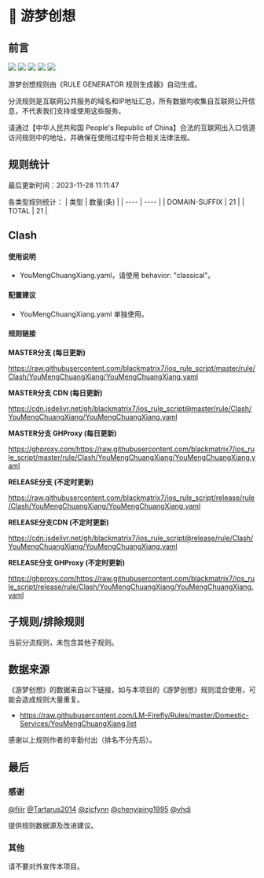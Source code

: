 # 🧸 游梦创想

## 前言

![](https://shields.io/badge/-移除重复规则-ff69b4) ![](https://shields.io/badge/-DOMAIN与DOMAIN--SUFFIX合并-green) ![](https://shields.io/badge/-DOMAIN--SUFFIX间合并-critical) ![](https://shields.io/badge/-DOMAIN--SUFFIX与DOMAIN--KEYWORD合并-blue) ![](https://shields.io/badge/-IP--CIDR(6)合并-blueviolet) 

游梦创想规则由《RULE GENERATOR 规则生成器》自动生成。

分流规则是互联网公共服务的域名和IP地址汇总，所有数据均收集自互联网公开信息，不代表我们支持或使用这些服务。

请通过【中华人民共和国 People's Republic of China】合法的互联网出入口信道访问规则中的地址，并确保在使用过程中符合相关法律法规。

## 规则统计

最后更新时间：2023-11-28 11:11:47

各类型规则统计：
| 类型 | 数量(条)  | 
| ---- | ----  |
| DOMAIN-SUFFIX | 21  | 
| TOTAL | 21  | 


## Clash 

#### 使用说明
- YouMengChuangXiang.yaml，请使用 behavior: "classical"。

#### 配置建议
- YouMengChuangXiang.yaml 单独使用。

#### 规则链接
**MASTER分支 (每日更新)**

https://raw.githubusercontent.com/blackmatrix7/ios_rule_script/master/rule/Clash/YouMengChuangXiang/YouMengChuangXiang.yaml

**MASTER分支 CDN (每日更新)**

https://cdn.jsdelivr.net/gh/blackmatrix7/ios_rule_script@master/rule/Clash/YouMengChuangXiang/YouMengChuangXiang.yaml

**MASTER分支 GHProxy (每日更新)**

https://ghproxy.com/https://raw.githubusercontent.com/blackmatrix7/ios_rule_script/master/rule/Clash/YouMengChuangXiang/YouMengChuangXiang.yaml

**RELEASE分支 (不定时更新)**

https://raw.githubusercontent.com/blackmatrix7/ios_rule_script/release/rule/Clash/YouMengChuangXiang/YouMengChuangXiang.yaml

**RELEASE分支CDN (不定时更新)**

https://cdn.jsdelivr.net/gh/blackmatrix7/ios_rule_script@release/rule/Clash/YouMengChuangXiang/YouMengChuangXiang.yaml

**RELEASE分支 GHProxy (不定时更新)**

https://ghproxy.com/https://raw.githubusercontent.com/blackmatrix7/ios_rule_script/release/rule/Clash/YouMengChuangXiang/YouMengChuangXiang.yaml

## 子规则/排除规则


当前分流规则，未包含其他子规则。

## 数据来源

《游梦创想》的数据来自以下链接，如与本项目的《游梦创想》规则混合使用，可能会造成规则大量重复。

- https://raw.githubusercontent.com/LM-Firefly/Rules/master/Domestic-Services/YouMengChuangXiang.list


感谢以上规则作者的辛勤付出（排名不分先后）。

## 最后

### 感谢

[@fiiir](https://github.com/fiiir) [@Tartarus2014](https://github.com/Tartarus2014) [@zjcfynn](https://github.com/zjcfynn) [@chenyiping1995](https://github.com/chenyiping1995) [@vhdj](https://github.com/vhdj)

提供规则数据源及改进建议。

### 其他

请不要对外宣传本项目。